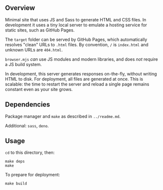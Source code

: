 ## Overview

Minimal site that uses JS and Sass to generate HTML and CSS files. In development it uses a tiny local server to emulate a hosting service for static sites, such as GitHub Pages.

The `target` folder can be served by GitHub Pages, which automatically resolves "clean" URLs to `.html` files. By convention, `/` is `index.html` and unknown URLs are `404.html`.

`browser.mjs` _can_ use JS modules and modern libraries, and does _not_ require a JS build system.

In development, this server generates responses on-the-fly, without writing HTML to disk. For deployment, all files are generated at once. This is scalable: the time to restart the server and reload a single page remains constant even as your site grows.

## Dependencies

Package manager and `make` as described in `../readme.md`.

Additional: `sass`, `deno`.

## Usage

`cd` to this directory, then:

    make deps
    make

To prepare for deployment:

    make build
